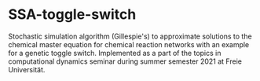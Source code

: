 # SSA-toggle-switch
Stochastic simulation algorithm (Gillespie's) to approximate solutions to the chemical master equation for chemical reaction networks with an example for a genetic toggle switch. Implemented as a part of the topics in computational dynamics seminar during summer semester 2021 at Freie Universität.
